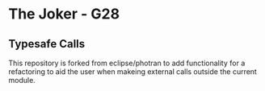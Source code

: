 The Joker - G28 
=============

Typesafe Calls
-------------

This repository is forked from eclipse/photran to add functionality for a refactoring to aid the user when makeing external calls outside the current module.
